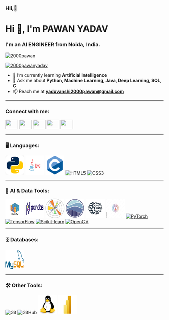 ### Hii,👋

<h1 align="left">Hi 👋, I'm PAWAN YADAV</h1>
<h3 align="left">I'm an AI ENGINEER from Noida, India.</h3>

<p align="left"> <img src="https://komarev.com/ghpvc/?username=2000pawan&label=Profile%20views&color=0e75b6&style=flat" alt="2000pawan" /> </p>

<p align="left"> <a href="https://twitter.com/2000pawanyadav" target="blank"><img src="https://img.shields.io/twitter/follow/2000pawanyadav?logo=twitter&style=for-the-badge" alt="2000pawanyadav" /></a> </p>

- 🌱 I’m currently learning **Artificial Intelligence**
- 💬 Ask me about **Python, Machine Learning, Java, Deep Learning, SQL, C**
- 📫 Reach me at **yaduvanshi2000pawan@gmail.com**

---

### Connect with me:
<p align="left">
  <a href="https://twitter.com/2000pawanyadav" target="blank"><img src="https://raw.githubusercontent.com/rahuldkjain/github-profile-readme-generator/master/src/images/icons/Social/twitter.svg" height="30" width="40" /></a>
  <a href="https://linkedin.com/in/2000pawanyadav" target="blank"><img src="https://raw.githubusercontent.com/rahuldkjain/github-profile-readme-generator/master/src/images/icons/Social/linked-in-alt.svg" height="30" width="40" /></a>
  <a href="https://instagram.com/2000pawanyadav" target="blank"><img src="https://raw.githubusercontent.com/rahuldkjain/github-profile-readme-generator/master/src/images/icons/Social/instagram.svg" height="30" width="40" /></a>
  <a href="https://www.hackerrank.com/profile/yaduvanshi2000" target="blank"><img src="https://raw.githubusercontent.com/rahuldkjain/github-profile-readme-generator/master/src/images/icons/Social/hackerrank.svg" height="30" width="40" /></a>
  <a href="https://www.leetcode.com/2000pawan" target="blank"><img src="https://raw.githubusercontent.com/rahuldkjain/github-profile-readme-generator/master/src/images/icons/Social/leet-code.svg" height="30" width="40" /></a>
</p>

---

### 🖥️ Languages:
<p align="left">
  <img src="python.jpg" height="60" width="60"  alt="Python" />
  <img src="img1.png" height="60" width="60"  alt="Java" />
  <img src="https://raw.githubusercontent.com/devicons/devicon/master/icons/c/c-original.svg" height="60" width="60"  alt="C" />
  <img src="https://cdn.jsdelivr.net/gh/devicons/devicon/icons/html5/html5-original.svg"height="60" width="60"  alt="HTML5" />
  <img src="https://cdn.jsdelivr.net/gh/devicons/devicon/icons/css3/css3-original.svg" height="60" width="60"  alt="CSS3" />
</p>

---

### 🤖 AI & Data Tools:
<p align="left">
  <img src="numpy.png" height="60" width="60" alt="NumPy" />
  <img src="Pandas.png" height="60" width="60" alt="Pandas" />
  <img src="mat.png" height="60" width="60"  alt="Matplotlib" />
  <img src="seaborn.png" height="60" width="60"  alt="Seaborn" />
  <img src="ml.png" height="60" width="60"  alt="Machine Learning" />
  <img src="ds.jpg" height="60" width="60"  alt="Data Science" />
  <a href="https://pytorch.org/" target="_blank"><img src="https://www.vectorlogo.zone/logos/pytorch/pytorch-icon.svg" height="60" width="60"  alt="PyTorch" /></a>
  <a href="https://www.tensorflow.org" target="_blank"><img src="https://www.vectorlogo.zone/logos/tensorflow/tensorflow-icon.svg" height="60" width="60"  alt="TensorFlow" /></a>
  <a href="https://scikit-learn.org/" target="_blank"><img src="https://upload.wikimedia.org/wikipedia/commons/0/05/Scikit_learn_logo_small.svg" height="60" width="60"  alt="Scikit-learn" /></a>
  <a href="https://opencv.org/" target="_blank"><img src="https://www.vectorlogo.zone/logos/opencv/opencv-icon.svg" height="60" width="60"  alt="OpenCV" /></a>
</p>

---

### 🗄️ Databases:
<p align="left">
  <img src="mysql.png" height="60" width="60" alt="MySQL" />
</p>

---

### 🛠️ Other Tools:
<p align="left">
  <img src="https://cdn.jsdelivr.net/gh/devicons/devicon/icons/git/git-original.svg" height="60" width="60"  alt="Git" />
  <img src="https://skillicons.dev/icons?i=github" height="60" width="60" alt="GitHub" />
  <img src="https://raw.githubusercontent.com/devicons/devicon/master/icons/linux/linux-original.svg" height="60" width="60"  alt="Linux" />
  <img src="power.jpg" height="60" width="60"  alt="Power BI" />
</p>
